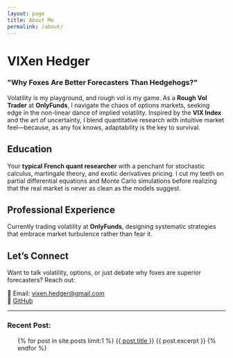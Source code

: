 ```yaml
---
layout: page
title: About Me
permalink: /about/
---
```


# VIXen Hedger

### "Why Foxes Are Better Forecasters Than Hedgehogs?"

Volatility is my playground, and rough vol is my game. As a **Rough Vol Trader** at **OnlyFunds**, I navigate the chaos of options markets, seeking edge in the non-linear dance of implied volatility. Inspired by the **VIX Index** and the art of uncertainty, I blend quantitative research with intuitive market feel—because, as any fox knows, adaptability is the key to survival.

## Education

Your **typical French quant researcher** with a penchant for stochastic calculus, martingale theory, and exotic derivatives pricing. I cut my teeth on partial differential equations and Monte Carlo simulations before realizing that the real market is never as clean as the models suggest.

## Professional Experience

Currently trading volatility at **OnlyFunds**, designing systematic strategies that embrace market turbulence rather than fear it.

## Let’s Connect

Want to talk volatility, options, or just debate why foxes are superior forecasters? Reach out:

📧 Email: vixen.hedger@gmail.com  
🐙 [GitHub](https://github.com/VIXenHedger)  

---

<h3>Recent Post:</h3>
<ul>
  {% for post in site.posts limit:1 %}
      <a href="{{ post.url }}">{{ post.title }}</a>
      {{ post.excerpt }}
  {% endfor %}
</ul>


